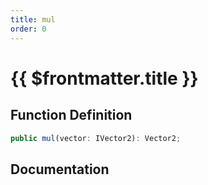 ```yaml
---
title: mul
order: 0
---
```


# {{ $frontmatter.title }}

## Function Definition

```ts
public mul(vector: IVector2): Vector2;
```

## Documentation

<!--@include: ./parts/mul.md-->
